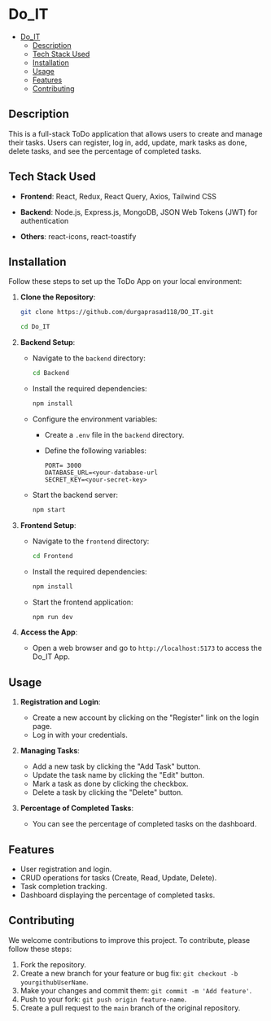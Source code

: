# Do_IT

- [Do\_IT](#do_it)
  - [Description](#description)
  - [Tech Stack Used](#tech-stack-used)
  - [Installation](#installation)
  - [Usage](#usage)
  - [Features](#features)
  - [Contributing](#contributing)

## Description

This is a full-stack ToDo application that allows users to create and manage their tasks. Users can register, log in, add, update, mark tasks as done, delete tasks, and see the percentage of completed tasks.

## Tech Stack Used

- **Frontend**: React, Redux, React Query, Axios, Tailwind CSS

- **Backend**: Node.js, Express.js, MongoDB, JSON Web Tokens (JWT) for authentication

- **Others**: react-icons, react-toastify


## Installation

Follow these steps to set up the ToDo App on your local environment:

1. **Clone the Repository**:

   ```bash
   git clone https://github.com/durgaprasad118/DO_IT.git
   
   cd Do_IT
   ```

2. **Backend Setup**:

   - Navigate to the `backend` directory:

     ```bash
     cd Backend
     ```

   - Install the required dependencies:

     ```bash
     npm install
     ```

   - Configure the environment variables:

     - Create a `.env` file in the `backend` directory.
     - Define the following variables:

       ```env
       PORT= 3000
       DATABASE_URL=<your-database-url
       SECRET_KEY=<your-secret-key>
       ```

   - Start the backend server:

     ```bash
     npm start
     ```

3. **Frontend Setup**:

   - Navigate to the `frontend` directory:

     ```bash
     cd Frontend
     ```

   - Install the required dependencies:

     ```bash
     npm install
     ```

   - Start the frontend application:

     ```bash
     npm run dev
     ```

4. **Access the App**:

   - Open a web browser and go to `http://localhost:5173` to access the Do_IT App.

## Usage

1. **Registration and Login**:

   - Create a new account by clicking on the "Register" link on the login page.
   - Log in with your credentials.

2. **Managing Tasks**:

   - Add a new task by clicking the "Add Task" button.
   - Update the task name by clicking the "Edit" button.
   - Mark a task as done by clicking the checkbox.
   - Delete a task by clicking the "Delete" button.

3. **Percentage of Completed Tasks**:

   - You can see the percentage of completed tasks on the dashboard.

## Features

- User registration and login.
- CRUD operations for tasks (Create, Read, Update, Delete).
- Task completion tracking.
- Dashboard displaying the percentage of completed tasks.

## Contributing

We welcome contributions to improve this project. To contribute, please follow these steps:

1. Fork the repository.
2. Create a new branch for your feature or bug fix: `git checkout -b yourgithubUserName`.
3. Make your changes and commit them: `git commit -m 'Add feature'`.
4. Push to your fork: `git push origin feature-name`.
5. Create a pull request to the `main` branch of the original repository.
